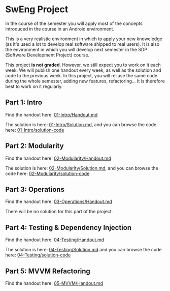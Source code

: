 # SwEng Project

In the course of the semester you will apply most of the concepts introduced in the course in an Android environment.

This is a very realistic environment in which to apply your new knoweledge (as it's used a lot to develop real software shipped to real users). It is also the environment in which you will develop next semester in the SDP (Software Development Project) course.

This project **is not graded**. However, we still expect you to work on it each week. We will publish one handout every week, as well as the solution and code to the previous week. In this project, you will re-use the same code during the whole semester, adding new features, refactoring... It is therefore best to work on it regularly.

## Part 1: Intro

Find the handout here: [01-Intro/Handout.md](01-Intro/Handout.md)

The solution is here: [01-Intro/Solution.md](01-Intro/Solution.md), and you can browse the code here: [01-Intro/solution-code](01-Intro/solution-code)

## Part 2: Modularity

Find the handout here: [02-Modularity/Handout.md](02-Modularity/Handout.md)

The solution is here: [02-Modularity/Solution.md](02-Modularity/Solution.md), and you can browse the code here: [02-Modularity/solution-code](02-Modularity/solution-code)

## Part 3: Operations

Find the handout here: [03-Operations/Handout.md](03-Operations/Handout.md)

There will be no solution for this part of the project.

## Part 4: Testing & Dependency Injection

Find the handout here: [04-Testing/Handout.md](04-Testing/Handout.md)

The solution is here: [04-Testing/Solution.md](04-Testing/Solution.md) and you can browse the code here: [04-Testing/solution-code](04-Testing/solution-code)

## Part 5: MVVM Refactoring

Find the handout here: [05-MVVM/Handout.md](05-MVVM/Handout.md)